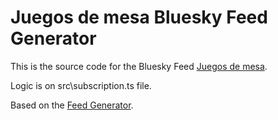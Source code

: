 # Juegos de mesa Bluesky Feed Generator

This is the source code for the Bluesky Feed [Juegos de mesa](https://bsky.app/profile/did:plc:xh2vyypjecx3ojoxzlsaxceb/feed/juegosdemesa).

Logic is on src\subscription.ts file.

Based on the [Feed Generator](https://github.com/bluesky-social/feed-generator).